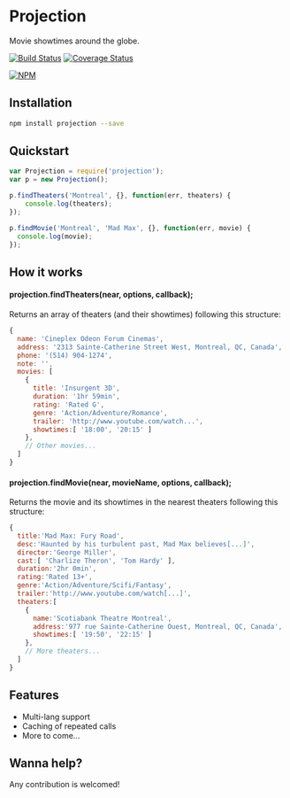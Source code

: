 # Projection
Movie showtimes around the globe.

[![Build Status](https://img.shields.io/travis/anault/projection.svg?style=flat-square)](https://travis-ci.org/anault/projection)
[![Coverage Status](https://img.shields.io/coveralls/anault/projection.svg?style=flat-square)](https://coveralls.io/r/anault/projection)

[![NPM](https://nodei.co/npm/projection.png)](https://nodei.co/npm/projection/)

## Installation
```bash
npm install projection --save
```

## Quickstart
```javascript
var Projection = require('projection');
var p = new Projection();

p.findTheaters('Montreal', {}, function(err, theaters) {
 	console.log(theaters);
});

p.findMovie('Montreal', 'Mad Max', {}, function(err, movie) {
  console.log(movie);
});
```

## How it works
#### projection.findTheaters(near, options, callback);
Returns an array of theaters (and their showtimes) following this structure:
```javascript
{  
  name: 'Cineplex Odeon Forum Cinemas',
  address: '2313 Sainte-Catherine Street West, Montreal, QC, Canada',
  phone: '(514) 904-1274',
  note: '',
  movies: [  
    {  
      title: 'Insurgent 3D',
      duration: '1hr 59min',
      rating: 'Rated G',
      genre: 'Action/Adventure/Romance',
      trailer: 'http://www.youtube.com/watch...',
      showtimes:[ '18:00', '20:15' ]
    },
    // Other movies...
  ]
}
```
#### projection.findMovie(near, movieName, options, callback);
Returns the movie and its showtimes in the nearest theaters following this structure:
```javascript
{  
  title:'Mad Max: Fury Road',
  desc:'Haunted by his turbulent past, Mad Max believes[...]',
  director:'George Miller',
  cast:[ 'Charlize Theron', 'Tom Hardy' ],
  duration:'2hr 0min',
  rating:'Rated 13+',
  genre:'Action/Adventure/Scifi/Fantasy',
  trailer:'http://www.youtube.com/watch[...]',
  theaters:[  
    {  
      name:'Scotiabank Theatre Montreal',
      address:'977 rue Sainte-Catherine Ouest, Montreal, QC, Canada',
      showtimes:[ '19:50', '22:15' ]
    },
    // More theaters...
  ]
}
```

## Features
- Multi-lang support
- Caching of repeated calls
- More to come...

## Wanna help?
Any contribution is welcomed!
